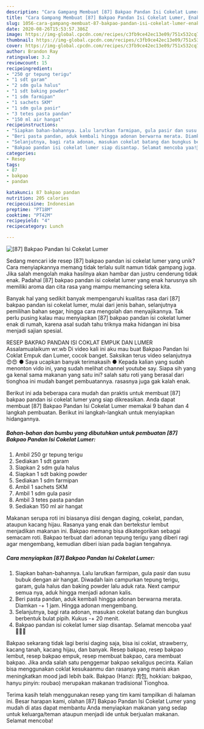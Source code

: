 ```yaml
---
description: "Cara Gampang Membuat [87] Bakpao Pandan Isi Cokelat Lumer, Enak"
title: "Cara Gampang Membuat [87] Bakpao Pandan Isi Cokelat Lumer, Enak"
slug: 1056-cara-gampang-membuat-87-bakpao-pandan-isi-cokelat-lumer-enak
date: 2020-08-26T15:53:57.386Z
image: https://img-global.cpcdn.com/recipes/c3fb9ce42ec13e09/751x532cq70/87-bakpao-pandan-isi-cokelat-lumer-foto-resep-utama.jpg
thumbnail: https://img-global.cpcdn.com/recipes/c3fb9ce42ec13e09/751x532cq70/87-bakpao-pandan-isi-cokelat-lumer-foto-resep-utama.jpg
cover: https://img-global.cpcdn.com/recipes/c3fb9ce42ec13e09/751x532cq70/87-bakpao-pandan-isi-cokelat-lumer-foto-resep-utama.jpg
author: Brandon Ray
ratingvalue: 3.2
reviewcount: 15
recipeingredient:
- "250 gr tepung terigu"
- "1 sdt garam"
- "2 sdm gula halus"
- "1 sdt baking powder"
- "1 sdm farmipan"
- "1 sachets SKM"
- "1 sdm gula pasir"
- "3 tetes pasta pandan"
- "150 ml air hangat"
recipeinstructions:
- "Siapkan bahan-bahannya. Lalu larutkan farmipan, gula pasir dan susu bubuk dengan air hangat. Diwadah lain campurkan tepung terigu, garam, gula halus dan baking powder lalu aduk rata. Next campur semua nya, aduk hingga menjadi adonan kalis."
- "Beri pasta pandan, aduk kembali hingga adonan berwarna merata. Diamkan -+ 1 jam. Hingga adonan mengembang."
- "Selanjutnya, bagi rata adonan, masukan cokelat batang dan bungkus berbentuk bulat pipih. Kukus -+ 20 menit."
- "Bakpao pandan isi cokelat lumer siap disantap. Selamat mencoba yaa!👩🏻‍🍳"
categories:
- Resep
tags:
- 87
- bakpao
- pandan

katakunci: 87 bakpao pandan 
nutrition: 205 calories
recipecuisine: Indonesian
preptime: "PT18M"
cooktime: "PT42M"
recipeyield: "4"
recipecategory: Lunch

---
```



![[87] Bakpao Pandan Isi Cokelat Lumer](https://img-global.cpcdn.com/recipes/c3fb9ce42ec13e09/751x532cq70/87-bakpao-pandan-isi-cokelat-lumer-foto-resep-utama.jpg)

Sedang mencari ide resep [87] bakpao pandan isi cokelat lumer yang unik? Cara menyiapkannya memang tidak terlalu sulit namun tidak gampang juga. Jika salah mengolah maka hasilnya akan hambar dan justru cenderung tidak enak. Padahal [87] bakpao pandan isi cokelat lumer yang enak harusnya sih memiliki aroma dan cita rasa yang mampu memancing selera kita.

Banyak hal yang sedikit banyak mempengaruhi kualitas rasa dari [87] bakpao pandan isi cokelat lumer, mulai dari jenis bahan, selanjutnya pemilihan bahan segar, hingga cara mengolah dan menyajikannya. Tak perlu pusing kalau mau menyiapkan [87] bakpao pandan isi cokelat lumer enak di rumah, karena asal sudah tahu triknya maka hidangan ini bisa menjadi sajian spesial.

RESEP BAKPAO PANDAN ISI COKLAT EMPUK DAN LUMER Assalamualaikum wr.wb Di video kali ini aku mau buat Bakpao Pandan Isi Coklat Empuk dan Lumer, cocok banget. Saksikan terus video selanjutnya 😍😍 ● Saya ucapkan banyak terimakasih ● Kepada kalian yang sudah menonton vido ini, yang sudah melihat channel youtube say. Siapa sih yang ga kenal sama makanan yang satu ini? salah satu roti yang berasal dari tionghoa ini mudah banget pembuatannya. rasasnya juga gak kalah enak.


Berikut ini ada beberapa cara mudah dan praktis untuk membuat [87] bakpao pandan isi cokelat lumer yang siap dikreasikan. Anda dapat membuat [87] Bakpao Pandan Isi Cokelat Lumer memakai 9 bahan dan 4 langkah pembuatan. Berikut ini langkah-langkah untuk menyiapkan hidangannya.

<!--inarticleads1-->

##### Bahan-bahan dan bumbu yang dibutuhkan untuk pembuatan [87] Bakpao Pandan Isi Cokelat Lumer:

1. Ambil 250 gr tepung terigu
1. Sediakan 1 sdt garam
1. Siapkan 2 sdm gula halus
1. Siapkan 1 sdt baking powder
1. Sediakan 1 sdm farmipan
1. Ambil 1 sachets SKM
1. Ambil 1 sdm gula pasir
1. Ambil 3 tetes pasta pandan
1. Sediakan 150 ml air hangat


Makanan serupa roti ini biasanya diisi dengan daging, cokelat, pandan, ataupun kacang hijau. Rasanya yang enak dan bertekstur lembut menjadikan makanan ini. Bakpao memang bisa dikategorikan sebagai semacam roti. Bakpao terbuat dari adonan tepung terigu yang diberi ragi agar mengembang, kemudian diberi isian pada bagian tengahnya. 

<!--inarticleads2-->

##### Cara menyiapkan [87] Bakpao Pandan Isi Cokelat Lumer:

1. Siapkan bahan-bahannya. Lalu larutkan farmipan, gula pasir dan susu bubuk dengan air hangat. Diwadah lain campurkan tepung terigu, garam, gula halus dan baking powder lalu aduk rata. Next campur semua nya, aduk hingga menjadi adonan kalis.
1. Beri pasta pandan, aduk kembali hingga adonan berwarna merata. Diamkan -+ 1 jam. Hingga adonan mengembang.
1. Selanjutnya, bagi rata adonan, masukan cokelat batang dan bungkus berbentuk bulat pipih. Kukus -+ 20 menit.
1. Bakpao pandan isi cokelat lumer siap disantap. Selamat mencoba yaa!👩🏻‍🍳


Bakpao sekarang tidak lagi berisi daging saja, bisa isi coklat, strawberry, kacang tanah, kacang hijau, dan banyak. Resep bakpao, resep bakpao lembut, resep bakpao empuk, resep membuat bakpao, cara membuat bakpao. Jika anda salah satu penggemar bakpao sekaligus pecinta. Kalian bisa menggunakan coklat kesukaanmu dan rasanya yang manis akan meningkatkan mood jadi lebih baik. Bakpao (Hanzi: 肉包, hokkian: bakpao, hanyu pinyin: roubao) merupakan makanan tradisional Tionghoa. 

Terima kasih telah menggunakan resep yang tim kami tampilkan di halaman ini. Besar harapan kami, olahan [87] Bakpao Pandan Isi Cokelat Lumer yang mudah di atas dapat membantu Anda menyiapkan makanan yang sedap untuk keluarga/teman ataupun menjadi ide untuk berjualan makanan. Selamat mencoba!
